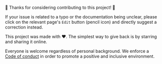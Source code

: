 🎉 Thanks for considering contributing to this project! 🎉

If your issue is related to a typo or the documentation being unclear, please
click on the relevant page's `Edit` button (pencil icon) and directly suggest a
correction instead.

This project was made with ❤️. The simplest way to give back is by starring and
sharing it online.

Everyone is welcome regardless of personal background. We enforce a
[Code of conduct](CODE_OF_CONDUCT.md) in order to promote a positive and
inclusive environment.
